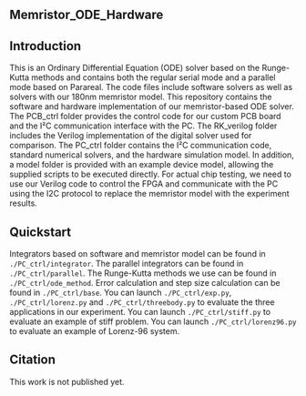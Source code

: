 
## Memristor_ODE_Hardware

## Introduction

This is an Ordinary Differential Equation (ODE) solver based on the Runge-Kutta methods and contains both the regular serial mode and a parallel mode based on Parareal. The code files include software solvers as well as solvers with our 180nm memristor model. This repository contains the software and hardware implementation of our memristor-based ODE solver. The PCB_ctrl folder provides the control code for our custom PCB board and the I²C communication interface with the PC. The RK_verilog folder includes the Verilog implementation of the digital solver used for comparison. The PC_ctrl folder contains the I²C communication code, standard numerical solvers, and the hardware simulation model. In addition, a model folder is provided with an example device model, allowing the supplied scripts to be executed directly. For actual chip testing, we need to use our Verilog code to control the FPGA and communicate with the PC using the I2C protocol to replace the memristor model with the experiment results. 

## Quickstart

Integrators based on software and memristor model can be found in ``./PC_ctrl/integrator``. The parallel integrators can be found in ``./PC_ctrl/parallel``. The Runge-Kutta methods we use can be found in ``./PC_ctrl/ode_method``. Error calculation and step size calculation can be found in ``./PC_ctrl/base``. You can launch ``./PC_ctrl/exp.py``, ``./PC_ctrl/lorenz.py`` and ``./PC_ctrl/threebody.py`` to evaluate the three applications in our experiment. You can launch ``./PC_ctrl/stiff.py`` to evaluate an example of stiff problem. You can launch ``./PC_ctrl/lorenz96.py`` to evaluate an example of Lorenz-96 system.

## Citation

This work is not published yet.
